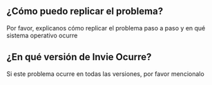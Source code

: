 ## ¿Cómo puedo replicar el problema?
Por favor, explicanos cómo replicar el problema paso a paso y en qué sistema operativo ocurre

## ¿En qué versión de Invie Ocurre?
Si este problema ocurre en todas las versiones, por favor mencionalo
